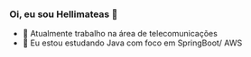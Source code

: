 ### Oi, eu sou Hellimateas 👋

- 🔭 Atualmente trabalho na área de telecomunicações
- 🌱 Eu estou estudando Java com foco em SpringBoot/ AWS
